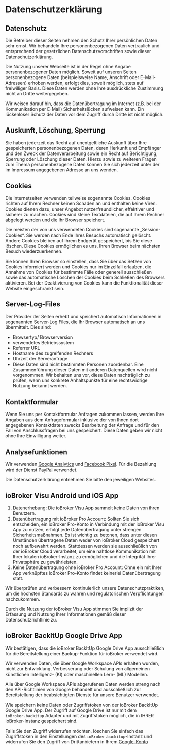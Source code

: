 # Datenschutzerklärung
## Datenschutz
Die Betreiber dieser Seiten nehmen den Schutz Ihrer persönlichen Daten sehr ernst. Wir behandeln Ihre personenbezogenen Daten vertraulich und entsprechend der gesetzlichen Datenschutzvorschriften sowie dieser Datenschutzerklärung.

Die Nutzung unserer Webseite ist in der Regel ohne Angabe personenbezogener Daten möglich. Soweit auf unseren Seiten personenbezogene Daten (beispielsweise Name, Anschrift oder E-Mail-Adressen) erhoben werden, erfolgt dies, soweit möglich, stets auf freiwilliger Basis. Diese Daten werden ohne Ihre ausdrückliche Zustimmung nicht an Dritte weitergegeben.

Wir weisen darauf hin, dass die Datenübertragung im Internet (z.B. bei der Kommunikation per E-Mail) Sicherheitslücken aufweisen kann. Ein lückenloser Schutz der Daten vor dem Zugriff durch Dritte ist nicht möglich.

## Auskunft, Löschung, Sperrung
Sie haben jederzeit das Recht auf unentgeltliche Auskunft über Ihre gespeicherten personenbezogenen Daten, deren Herkunft und Empfänger und den Zweck der Datenverarbeitung sowie ein Recht auf Berichtigung, Sperrung oder Löschung dieser Daten. Hierzu sowie zu weiteren Fragen zum Thema personenbezogene Daten können Sie sich jederzeit unter der im Impressum angegebenen Adresse an uns wenden.

## Cookies
Die Internetseiten verwenden teilweise sogenannte Cookies. Cookies richten auf Ihrem Rechner keinen Schaden an und enthalten keine Viren. Cookies dienen dazu, unser Angebot nutzerfreundlicher, effektiver und sicherer zu machen. Cookies sind kleine Textdateien, die auf Ihrem Rechner abgelegt werden und die Ihr Browser speichert.

Die meisten der von uns verwendeten Cookies sind sogenannte „Session-Cookies“. Sie werden nach Ende Ihres Besuchs automatisch gelöscht. Andere Cookies bleiben auf Ihrem Endgerät gespeichert, bis Sie diese löschen. Diese Cookies ermöglichen es uns, Ihren Browser beim nächsten Besuch wiederzuerkennen.

Sie können Ihren Browser so einstellen, dass Sie über das Setzen von Cookies informiert werden und Cookies nur im Einzelfall erlauben, die Annahme von Cookies für bestimmte Fälle oder generell ausschließen sowie das automatische Löschen der Cookies beim Schließen des Browsers aktivieren. Bei der Deaktivierung von Cookies kann die Funktionalität dieser Website eingeschränkt sein.

## Server-Log-Files
Der Provider der Seiten erhebt und speichert automatisch Informationen in sogenannten Server-Log Files, die Ihr Browser automatisch an uns übermittelt. Dies sind:

- Browsertyp/ Browserversion
- verwendetes Betriebssystem
- Referrer URL
- Hostname des zugreifenden Rechners
- Uhrzeit der Serveranfrage
- Diese Daten sind nicht bestimmten Personen zuordenbar. Eine Zusammenführung dieser Daten mit anderen Datenquellen wird nicht vorgenommen. Wir behalten uns vor, diese Daten nachträglich zu prüfen, wenn uns konkrete Anhaltspunkte für eine rechtswidrige Nutzung bekannt werden.

## Kontaktformular
Wenn Sie uns per Kontaktformular Anfragen zukommen lassen, werden Ihre Angaben aus dem Anfrageformular inklusive der von Ihnen dort angegebenen Kontaktdaten zwecks Bearbeitung der Anfrage und für den Fall von Anschlussfragen bei uns gespeichert. Diese Daten geben wir nicht ohne Ihre Einwilligung weiter.

## Analysefunktionen
Wir verwenden [Google Analytics](https://policies.google.com/terms) und [Facebook Pixel](https://www.facebook.com/business/m/privacy-and-data).
Für die Bezahlung wird der Dienst [PayPal](https://www.paypal.com/webapps/mpp/ua/privacy-full) verwendet.

Die Datenschutzerklärung entnehmen Sie bitte den jeweiligen Websites.

## ioBroker Visu Android und iOS App
1. Datenerhebung: Die ioBroker Visu App sammelt keine Daten von ihren Benutzern.
2. Datenübertragung mit ioBroker Pro Account: Sollten Sie sich entscheiden, ein ioBroker Pro-Konto in Verbindung mit der ioBroker Visu App zu nutzen, erfolgt jede Datenübertragung unter strengen Sicherheitsmaßnahmen. Es ist wichtig zu betonen, dass unter diesen Umständen übertragene Daten weder von ioBroker Cloud gespeichert noch aufbewahrt werden. Stattdessen werden sie ausschließlich von der ioBroker Cloud verarbeitet, um eine nahtlose Kommunikation mit Ihrer lokalen ioBroker-Instanz zu ermöglichen und die Integrität Ihrer Privatsphäre zu gewährleisten.
3. Keine Datenübertragung ohne ioBroker Pro Account: Ohne ein mit Ihrer App verknüpftes ioBroker Pro-Konto findet keinerlei Datenübertragung statt.

Wir überprüfen und verbessern kontinuierlich unsere Datenschutzpraktiken, um die höchsten Standards zu wahren und regulatorischen Verpflichtungen nachzukommen.

Durch die Nutzung der ioBroker Visu App stimmen Sie implizit der Erfassung und Nutzung Ihrer Informationen gemäß dieser Datenschutzrichtlinie zu.

## ioBroker BackItUp Google Drive App
Wir bestätigen, dass die ioBroker BackItUp Google Drive App ausschließlich für die Bereitstellung einer Backup-Funktion für ioBroker verwendet wird.

Wir verwenden Daten, die über Google Workspace APIs erhalten wurden, nicht zur Entwicklung, Verbesserung oder Schulung von allgemeinen künstlichen Intelligenz- (KI) oder maschinellen Lern- (ML) Modellen.

Alle über Google Workspace APIs abgerufenen Daten werden streng nach den API-Richtlinien von Google behandelt und ausschließlich zur Bereitstellung der beabsichtigten Dienste für unsere Benutzer verwendet.

Wie speichern keine Daten oder Zugriffstoken von der ioBroker BackItUp Google Drive App. Der Zugriff auf Google Drive ist nur mit dem `ioBroker.backitup` Adapter und mit Zugriffstoken möglich, die in IHRER ioBroker-Instanz gespeichert sind.

Falls Sie den Zugriff widerrufen möchten, löschen Sie einfach das Zugriffstoken in den Einstellungen des `ioBroker.backitup`-Instanz und widerrufen Sie den Zugriff von Drittanbietern in Ihrem [Google-Konto](https://myaccount.google.com/u/2/connections?continue=https%3A%2F%2Fmyaccount.google.com%2Fu%2F2%2Fsecurity)
